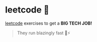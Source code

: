 # leetcode 🚀

[leetcode](https://leetcode.com/u/calamarte/) exercises to get a **BIG TECH JOB!**

> They run blazingly fast 🦀⚡
